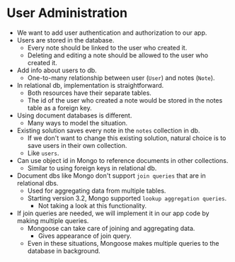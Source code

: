# User Administration
- We want to add user authentication and authorization to our app.
- Users are stored in the database.
    - Every note should be linked to the user who created it.
    - Deleting and editing a note should be allowed to the user who created it.
- Add info about users to db.
    - One-to-many relationship between user (`User`) and notes (`Note`).
- In relational db, implementation is straightforward.
    - Both resources have their separate tables.
    - The id of the user who created a note would be stored in the notes table as a foreign key.
- Using document databases is different.
    - Many ways to model the situation.
- Existing solution saves every note in the `notes` collection in db.
    - If we don't want to change this existing solution, natural choice is to save users in their own collection.
    - Like `users`.
- Can use object id in Mongo to reference documents in other collections.
    - Similar to using foreign keys in relational db.
- Document dbs like Mongo don't support `join queries` that are in relational dbs.
    - Used for aggregating data from multiple tables.
    - Starting version 3.2, Mongo supported `lookup aggregation queries`.
        - Not taking a look at this functionality.
- If join queries are needed, we will implement it in our app code by making multiple queries.
    - Mongoose can take care of joining and aggregating data.
        - Gives appearance of join query.
    - Even in these situations, Mongoose makes multiple queries to the database in background.

